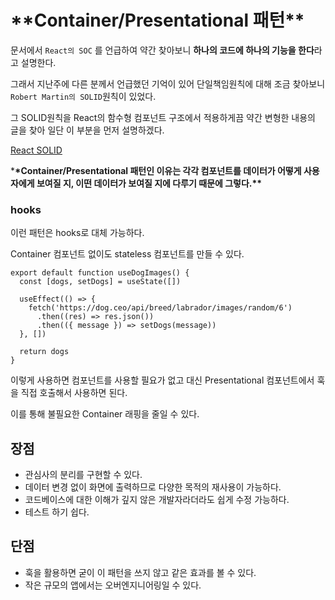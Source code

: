 # \***\*Container/Presentational 패턴\*\***

문서에서 `React의 SOC` 를 언급하여 약간 찾아보니 **하나의 코드에 하나의 기능을 한다**라고 설명한다.

그래서 지난주에 다른 분께서 언급했던 기억이 있어 단일책임원칙에 대해 조금 찾아보니 `Robert Martin의 SOLID`원칙이 있었다.

그 SOLID원칙을 React의 함수형 컴포넌트 구조에서 적용하게끔 약간 변형한 내용의 글을 찾아 일단 이 부분을 먼저 설명하겠다.

[React SOLID](https://www.notion.so/React-SOLID-8136dbfb793349af82d28443c18bb417?pvs=21)

\***\*Container/Presentational 패턴인 이유는 각각 컴포넌트를 데이터가 어떻게 사용자에게 보여질 지, 이떤 데이터가 보여질 지에 다루기 때문에 그렇다.\*\***

### hooks

이런 패턴은 hooks로 대체 가능하다.

Container 컴포넌트 없이도 stateless 컴포넌트를 만들 수 있다.

```tsx
export default function useDogImages() {
  const [dogs, setDogs] = useState([])

  useEffect(() => {
    fetch('https://dog.ceo/api/breed/labrador/images/random/6')
      .then((res) => res.json())
      .then(({ message }) => setDogs(message))
  }, [])

  return dogs
}
```

이렇게 사용하면 컴포넌트를 사용할 필요가 없고 대신 Presentational 컴포넌트에서 훅을 직접 호출해서 사용하면 된다.

이를 통해 불필요한 Container 래핑을 줄일 수 있다.

## 장점

- 관심사의 분리를 구현할 수 있다.
- 데이터 변경 없이 화면에 출력하므로 다양한 목적의 재사용이 가능하다.
- 코드베이스에 대한 이해가 깊지 않은 개발자라더라도 쉽게 수정 가능하다.
- 테스트 하기 쉽다.

## 단점

- 훅을 활용하면 굳이 이 패턴을 쓰지 않고 같은 효과를 볼 수 있다.
- 작은 규모의 앱에서는 오버엔지니어링일 수 있다.

